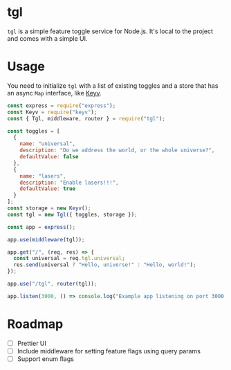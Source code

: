 # tgl

`tgl` is a simple feature toggle service for Node.js. It's local to the project and comes with a simple UI.

# Usage

You need to initialize `tgl` with a list of existing toggles and a store that has an async `Map` interface, like [Keyv](https://github.com/lukechilds/keyv).

```javascript
const express = require("express");
const Keyv = require("keyv");
const { Tgl, middleware, router } = require("tgl");

const toggles = [
  {
    name: "universal",
    description: "Do we address the world, or the whole universe?",
    defaultValue: false
  },
  {
    name: "lasers",
    description: "Enable lasers!!!",
    defaultValue: true
  }
];
const storage = new Keyv();
const tgl = new Tgl({ toggles, storage });

const app = express();

app.use(middleware(tgl));

app.get("/", (req, res) => {
  const universal = req.tgl.universal;
  res.send(universal ? "Hello, universe!" : "Hello, world!");
});

app.use("/tgl", router(tgl));

app.listen(3000, () => console.log("Example app listening on port 3000!"));
```

# Roadmap

- [ ] Prettier UI
- [ ] Include middleware for setting feature flags using query params
- [ ] Support enum flags
